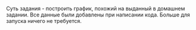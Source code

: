 Суть задания - построить график, похожий на выданный в домашнем задании.
Все данные были добавлены при написании кода. Больше для запуска ничего не требуется.
